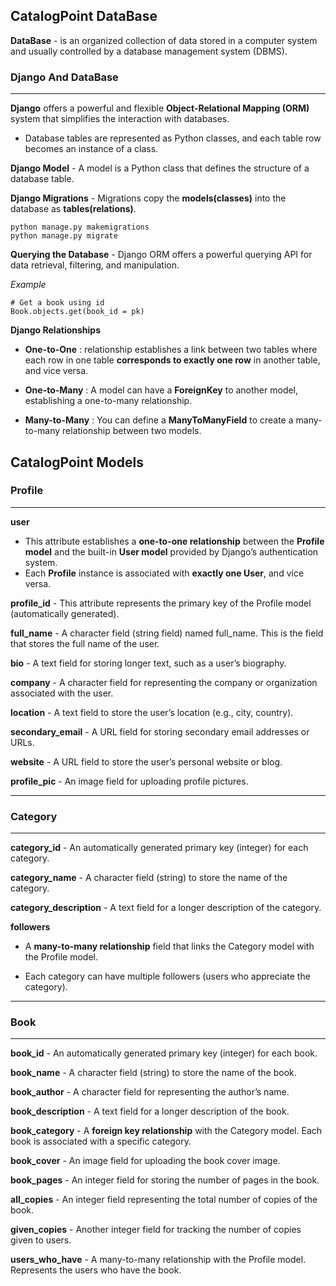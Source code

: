 ## CatalogPoint DataBase

**DataBase** -  is an organized collection of data stored in a computer system and usually controlled by a database management system (DBMS).

### Django And DataBase
---

**Django** offers a powerful and flexible **Object-Relational Mapping (ORM)** system that simplifies the interaction with databases.

- Database tables are represented as Python classes, and each table row becomes an instance of a class.

**Django Model** - A model is a Python class that defines the structure of a database table.

**Django Migrations** - Migrations copy the **models(classes)** into the database as **tables(relations)**.

```
python manage.py makemigrations
python manage.py migrate
```

**Querying the Database** - Django ORM offers a powerful querying API for data retrieval, filtering, and manipulation.

*Example*
```
# Get a book using id
Book.objects.get(book_id = pk)
```

**Django Relationships**

- **One-to-One** : relationship establishes a link between two tables where each row in one table **corresponds to exactly one row** in another table, and vice versa. 

- **One-to-Many** : A model can have a **ForeignKey** to another model, establishing a one-to-many relationship.

- **Many-to-Many** : You can define a **ManyToManyField** to create a many-to-many relationship between two models.

## CatalogPoint Models

### Profile
---

**user**
- This attribute establishes a **one-to-one relationship** between the **Profile model** and the built-in **User model** provided by Django’s authentication system.
- Each **Profile** instance is associated with **exactly one User**, and vice versa.

**profile_id** - This attribute represents the primary key of the Profile model (automatically generated).

**full_name** - A character field (string field) named full_name. This is the field that stores the full name of the user.

**bio** - A text field for storing longer text, such as a user’s biography.

**company** - A character field for representing the company or organization associated with the user.

**location** - A text field to store the user’s location (e.g., city, country).

**secondary_email** - A URL field for storing secondary email addresses or URLs.

**website** - A URL field to store the user’s personal website or blog.

**profile_pic** - An image field for uploading profile pictures.

---

### Category
---

**category_id** - An automatically generated primary key (integer) for each category.

**category_name** - A character field (string) to store the name of the category.

**category_description** - A text field for a longer description of the category.

**followers**

- A **many-to-many relationship** field that links the Category model with the Profile model.

- Each category can have multiple followers (users who appreciate the category).

---

### Book
---

**book_id** - An automatically generated primary key (integer) for each book.

**book_name** - A character field (string) to store the name of the book.

**book_author** - A character field for representing the author’s name.

**book_description** - A text field for a longer description of the book.

**book_category** - A **foreign key relationship** with the Category model. Each book is associated with a specific category.

**book_cover** - An image field for uploading the book cover image.

**book_pages** - An integer field for storing the number of pages in the book.

**all_copies** - An integer field representing the total number of copies of the book.

**given_copies** - Another integer field for tracking the number of copies given to users.

**users_who_have** - A many-to-many relationship with the Profile model. Represents the users who have the book.